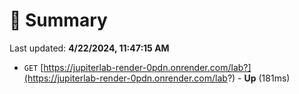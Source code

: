 # 📖 Summary
Last updated: **4/22/2024, 11:47:15 AM**

- `GET` [https://jupiterlab-render-0pdn.onrender.com/lab?](https://jupiterlab-render-0pdn.onrender.com/lab?) - **Up** (181ms)
